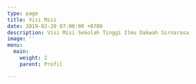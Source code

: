 ```yaml
---
type: page
title: Visi Misi
date: 2019-02-20 07:00:00 +0700
description: Visi Misi Sekolah Tinggi Ilmu Dakwah Sirnarasa
image: ''
menu:
  main:
    weight: 2
    parent: Profil

---
```

